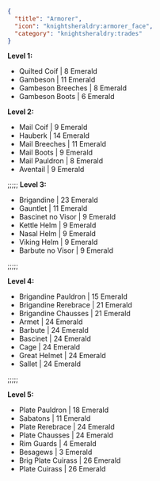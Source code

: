 ```json
{
  "title": "Armorer",
  "icon": "knightsheraldry:armorer_face",
  "category": "knightsheraldry:trades"
}
```
__**Level 1:**__
- Quilted Coif | 8 Emerald
- Gambeson | 11 Emerald
- Gambeson Breeches | 8 Emerald
- Gambeson Boots | 6 Emerald

__**Level 2:**__
- Mail Coif | 9 Emerald
- Hauberk | 14 Emerald
- Mail Breeches | 11 Emerald
- Mail Boots | 9 Emerald
- Mail Pauldron | 8 Emerald
- Aventail | 9 Emerald

;;;;;
__**Level 3:**__
- Brigandine | 23 Emerald
- Gauntlet | 11 Emerald
- Bascinet no Visor | 9 Emerald
- Kettle Helm | 9 Emerald
- Nasal Helm | 9 Emerald
- Viking Helm | 9 Emerald
- Barbute no Visor | 9 Emerald

;;;;;

__**Level 4:**__
- Brigandine Pauldron | 15 Emerald
- Brigandine Rerebrace | 21 Emerald
- Brigandine Chausses | 21 Emerald
- Armet | 24 Emerald
- Barbute | 24 Emerald
- Bascinet | 24 Emerald
- Cage | 24 Emerald
- Great Helmet | 24 Emerald
- Sallet | 24 Emerald

;;;;;

__**Level 5:**__
- Plate Pauldron | 18 Emerald
- Sabatons | 11 Emerald
- Plate Rerebrace | 24 Emerald
- Plate Chausses | 24 Emerald
- Rim Guards | 4 Emerald
- Besagews | 3 Emerald
- Brig Plate Cuirass | 26 Emerald
- Plate Cuirass | 26 Emerald